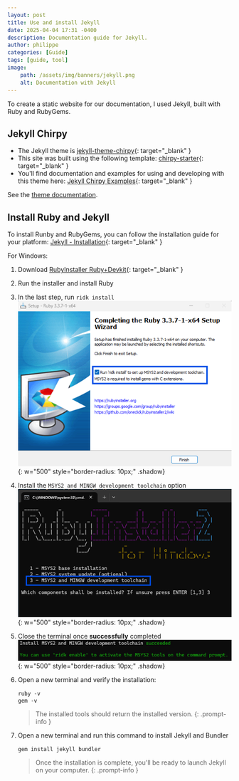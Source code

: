 ```yaml
---
layout: post
title: Use and install Jekyll
date: 2025-04-04 17:31 -0400
description: Documentation guide for Jekyll.
author: philippe
categories: [Guide]
tags: [guide, tool]
image: 
    path: /assets/img/banners/jekyll.png
    alt: Documentation with Jekyll
---
```


To create a static website for our documentation, I used Jekyll, built with Ruby and RubyGems.

## Jekyll Chirpy

- The Jekyll theme is [jekyll-theme-chirpy](https://github.com/cotes2020/jekyll-theme-chirpy){: target="_blank" }
- This site was built using the following template: [chirpy-starter](https://github.com/cotes2020/chirpy-starter){: target="_blank" }
- You'll find documentation and examples for using and developing with this theme here: [Jekyll Chirpy Examples](https://chirpy.cotes.page/){: target="_blank" }

See the [theme documentation](https://github.com/cotes2020/jekyll-theme-chirpy/wiki).

## Install Ruby and Jekyll

To install Runby and RubyGems, you can follow the installation guide for your platform: [Jekyll - Installation](https://jekyllrb.com/docs/installation/){: target="_blank" }

For Windows:

1. Download [RubyInstaller Ruby+Devkit](https://rubyinstaller.org/downloads/){: target="_blank" }
1. Run the installer and install Ruby
1. In the last step, run `ridk install`  
    ![ruby install 1](/assets/img/installation/ruby/install1.png){: w="500" style="border-radius: 10px;" .shadow}
1. Install the `MSYS2 and MINGW development toolchain` option  
    ![ruby install 2](/assets/img/installation/ruby/install2.png){: w="500" style="border-radius: 10px;" .shadow}
1. Close the terminal once **successfully** completed  
    ![ruby install 3](/assets/img/installation/ruby/install3.png){: w="500" style="border-radius: 10px;" .shadow}
1. Open a new terminal and verify the installation:

    ```shell
    ruby -v
    gem -v
    ```

    > The installed tools should return the installed version.
    {: .prompt-info }
1. Open a new terminal and run this command to install Jekyll and Bundler

    ```shell
    gem install jekyll bundler
    ```

    > Once the installation is complete, you'll be ready to launch Jekyll on your computer.
    {: .prompt-info }
